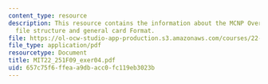 ```yaml
---
content_type: resource
description: This resource contains the information about the MCNP Overview, input
  file structure and general card Format.
file: https://ol-ocw-studio-app-production.s3.amazonaws.com/courses/22-251-systems-analysis-of-the-nuclear-fuel-cycle-fall-2009/657c75f6ffeaa9dbacc0fc119eb3023b_MIT22_251F09_exer04.pdf
file_type: application/pdf
resourcetype: Document
title: MIT22_251F09_exer04.pdf
uid: 657c75f6-ffea-a9db-acc0-fc119eb3023b
---
```

